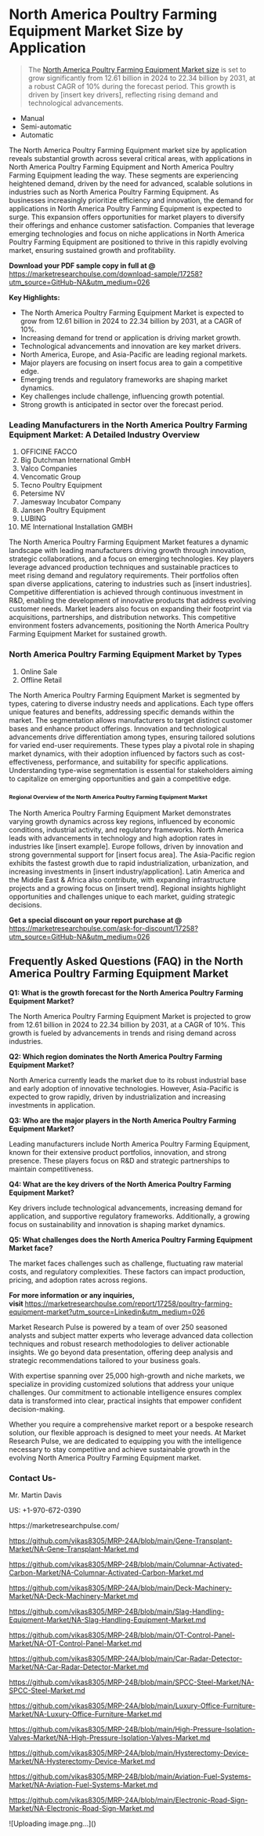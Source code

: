 
<h1>North America Poultry Farming Equipment Market&nbsp;Size by Application</h1><blockquote><p>The <a href="https://marketresearchpulse.com/download-sample/17258?utm_source=GitHub-NA&amp;utm_medium=026">North America Poultry Farming Equipment Market size</a> is set to grow significantly from 12.61 billion in 2024 to 22.34 billion by 2031, at a robust CAGR of 10% during the forecast period. This growth is driven by [insert key drivers], reflecting rising demand and technological advancements.</p></blockquote><ul><li>Manual<li> Semi-automatic<li> Automatic</li></ul><p>The North America Poultry Farming Equipment market size by application reveals substantial growth across several critical areas, with applications in North America Poultry Farming Equipment and North America Poultry Farming Equipment leading the way. These segments are experiencing heightened demand, driven by the need for advanced, scalable solutions in industries such as North America Poultry Farming Equipment. As businesses increasingly prioritize efficiency and innovation, the demand for applications in North America Poultry Farming Equipment is expected to surge. This expansion offers opportunities for market players to diversify their offerings and enhance customer satisfaction. Companies that leverage emerging technologies and focus on niche applications in North America Poultry Farming Equipment are positioned to thrive in this rapidly evolving market, ensuring sustained growth and profitability.</p><p><strong>Download your PDF sample copy in full at @ </strong><a href="https://marketresearchpulse.com/download-sample/17258?utm_source=GitHub-NA&amp;utm_medium=026">https://marketresearchpulse.com/download-sample/17258?utm_source=GitHub-NA&amp;utm_medium=026</a></p><p><strong>Key Highlights: </strong></p><ul><li>The North America Poultry Farming Equipment Market is expected to grow from 12.61 billion in 2024 to 22.34 billion by 2031, at a CAGR of 10%.</li><li>Increasing demand for trend or application is driving market growth.</li><li>Technological advancements and innovation are key market drivers.</li><li>North America, Europe, and Asia-Pacific are leading regional markets.</li><li>Major players are focusing on insert focus area to gain a competitive edge.</li><li>Emerging trends and regulatory frameworks are shaping market dynamics.</li><li>Key challenges include challenge, influencing growth potential.</li><li>Strong growth is anticipated in sector over the forecast period.</li></ul><h3>Leading Manufacturers in the North America Poultry Farming Equipment Market: A Detailed Industry Overview</h3><ol><li>OFFICINE FACCO</li><li>Big Dutchman International GmbH</li><li>Valco Companies</li><li>Vencomatic Group</li><li>Tecno Poultry Equipment</li><li>Petersime NV</li><li>Jamesway Incubator Company</li><li>Jansen Poultry Equipment</li><li>LUBING</li><li>ME International Installation GMBH</li></ol><div class="flex max-w-full flex-col flex-grow"><div class="min-h-8 text-message flex w-full flex-col items-end gap-2 whitespace-normal break-words [.text-message+&amp;]:mt-5" dir="auto" data-message-author-role="assistant" data-message-id="fd8432e4-4910-450d-b182-61b7bfb0a01f" data-message-model-slug="gpt-4o"><div class="flex w-full flex-col gap-1 empty:hidden first:pt-[3px]"><div class="markdown prose w-full break-words dark:prose-invert light"><p>The North America Poultry Farming Equipment Market features a dynamic landscape with leading manufacturers driving growth through innovation, strategic collaborations, and a focus on emerging technologies. Key players leverage advanced production techniques and sustainable practices to meet rising demand and regulatory requirements. Their portfolios often span diverse applications, catering to industries such as [insert industries]. Competitive differentiation is achieved through continuous investment in R&amp;D, enabling the development of innovative products that address evolving customer needs. Market leaders also focus on expanding their footprint via acquisitions, partnerships, and distribution networks. This competitive environment fosters advancements, positioning the North America Poultry Farming Equipment Market for sustained growth.</p></div></div></div></div><h3>North America Poultry Farming Equipment Market by Types</h3><ol><li>Online Sale<li> Offline Retail</li></ol><div class="flex max-w-full flex-col flex-grow"><div class="min-h-8 text-message flex w-full flex-col items-end gap-2 whitespace-normal break-words [.text-message+&amp;]:mt-5" dir="auto" data-message-author-role="assistant" data-message-id="084470be-0bb7-4664-bddf-5156b4f41249" data-message-model-slug="gpt-4o-mini"><div class="flex w-full flex-col gap-1 empty:hidden first:pt-[3px]"><div class="markdown prose w-full break-words dark:prose-invert light"><p>The North America Poultry Farming Equipment Market is segmented by types, catering to diverse industry needs and applications. Each type offers unique features and benefits, addressing specific demands within the market. The segmentation allows manufacturers to target distinct customer bases and enhance product offerings. Innovation and technological advancements drive differentiation among types, ensuring tailored solutions for varied end-user requirements. These types play a pivotal role in shaping market dynamics, with their adoption influenced by factors such as cost-effectiveness, performance, and suitability for specific applications. Understanding type-wise segmentation is essential for stakeholders aiming to capitalize on emerging opportunities and gain a competitive edge.</p></div></div></div></div><h3><span style="font-size: 11px;">Regional Overview of the North America Poultry Farming Equipment Market</span></h3><div class="flex max-w-full flex-col flex-grow"><div class="min-h-8 text-message flex w-full flex-col items-end gap-2 whitespace-normal break-words [.text-message+&amp;]:mt-5" dir="auto" data-message-author-role="assistant" data-message-id="e9038762-ce64-4e30-91c9-9bd413514231" data-message-model-slug="gpt-4o-mini"><div class="flex w-full flex-col gap-1 empty:hidden first:pt-[3px]"><div class="markdown prose w-full break-words dark:prose-invert light"><p>The North America Poultry Farming Equipment Market demonstrates varying growth dynamics across key regions, influenced by economic conditions, industrial activity, and regulatory frameworks. North America leads with advancements in technology and high adoption rates in industries like [insert example]. Europe follows, driven by innovation and strong governmental support for [insert focus area]. The Asia-Pacific region exhibits the fastest growth due to rapid industrialization, urbanization, and increasing investments in [insert industry/application]. Latin America and the Middle East &amp; Africa also contribute, with expanding infrastructure projects and a growing focus on [insert trend]. Regional insights highlight opportunities and challenges unique to each market, guiding strategic decisions.</p></div></div></div></div><p><strong>Get a special discount on your report purchase at @ </strong><a href="https://marketresearchpulse.com/ask-for-discount/17258?utm_source=GitHub-NA&amp;utm_medium=026">https://marketresearchpulse.com/ask-for-discount/17258?utm_source=GitHub-NA&amp;utm_medium=026</a></p><h2>Frequently Asked Questions (FAQ) in the North America Poultry Farming Equipment Market</h2><p><strong>Q1: What is the growth forecast for the North America Poultry Farming Equipment Market?</strong></p><p>The North America Poultry Farming Equipment Market is projected to grow from 12.61 billion in 2024 to 22.34 billion by 2031, at a CAGR of 10%. This growth is fueled by advancements in trends and rising demand across industries.</p><p><strong>Q2: Which region dominates the North America Poultry Farming Equipment Market?</strong></p><p>North America currently leads the market due to its robust industrial base and early adoption of innovative technologies. However, Asia-Pacific is expected to grow rapidly, driven by industrialization and increasing investments in application.</p><p><strong>Q3: Who are the major players in the North America Poultry Farming Equipment Market?</strong></p><p>Leading manufacturers include North America Poultry Farming Equipment, known for their extensive product portfolios, innovation, and strong presence. These players focus on R&amp;D and strategic partnerships to maintain competitiveness.</p><p><strong>Q4: What are the key drivers of the North America Poultry Farming Equipment Market?</strong></p><p>Key drivers include technological advancements, increasing demand for application, and supportive regulatory frameworks. Additionally, a growing focus on sustainability and innovation is shaping market dynamics.</p><p><strong>Q5: What challenges does the North America Poultry Farming Equipment Market face?</strong></p><p>The market faces challenges such as challenge, fluctuating raw material costs, and regulatory complexities. These factors can impact production, pricing, and adoption rates across regions.</p><p><strong>For more information or any inquiries, visit&nbsp;</strong><a href="https://marketresearchpulse.com/report/17258/poultry-farming-equipment-market?utm_source=Linkedin&utm_medium=026">https://marketresearchpulse.com/report/17258/poultry-farming-equipment-market?utm_source=Linkedin&utm_medium=026</a></p><p>Market Research Pulse is powered by a team of over 250 seasoned analysts and subject matter experts who leverage advanced data collection techniques and robust research methodologies to deliver actionable insights. We go beyond data presentation, offering deep analysis and strategic recommendations tailored to your business goals.</p><p>With expertise spanning over 25,000 high-growth and niche markets, we specialize in providing customized solutions that address your unique challenges. Our commitment to actionable intelligence ensures complex data is transformed into clear, practical insights that empower confident decision-making.</p><p>Whether you require a comprehensive market report or a bespoke research solution, our flexible approach is designed to meet your needs. At Market Research Pulse, we are dedicated to equipping you with the intelligence necessary to stay competitive and achieve sustainable growth in the evolving North America Poultry Farming Equipment market.</p><h3><strong>Contact Us-</strong></h3><p>Mr. Martin Davis</p><p>US: +1-970-672-0390</p><p>https://marketresearchpulse.com/</p><p><a href="https://github.com/vikas8305/MRP-24A/blob/main/Gene-Transplant-Market/NA-Gene-Transplant-Market.md">https://github.com/vikas8305/MRP-24A/blob/main/Gene-Transplant-Market/NA-Gene-Transplant-Market.md</a></p><p><a href="https://github.com/vikas8305/MRP-24B/blob/main/Columnar-Activated-Carbon-Market/NA-Columnar-Activated-Carbon-Market.md">https://github.com/vikas8305/MRP-24B/blob/main/Columnar-Activated-Carbon-Market/NA-Columnar-Activated-Carbon-Market.md</a></p><p><a href="https://github.com/vikas8305/MRP-24A/blob/main/Deck-Machinery-Market/NA-Deck-Machinery-Market.md">https://github.com/vikas8305/MRP-24A/blob/main/Deck-Machinery-Market/NA-Deck-Machinery-Market.md</a></p><p><a href="https://github.com/vikas8305/MRP-24B/blob/main/Slag-Handling-Equipment-Market/NA-Slag-Handling-Equipment-Market.md">https://github.com/vikas8305/MRP-24B/blob/main/Slag-Handling-Equipment-Market/NA-Slag-Handling-Equipment-Market.md</a></p><p><a href="https://github.com/vikas8305/MRP-24B/blob/main/OT-Control-Panel-Market/NA-OT-Control-Panel-Market.md">https://github.com/vikas8305/MRP-24B/blob/main/OT-Control-Panel-Market/NA-OT-Control-Panel-Market.md</a></p><p><a href="https://github.com/vikas8305/MRP-24A/blob/main/Car-Radar-Detector-Market/NA-Car-Radar-Detector-Market.md">https://github.com/vikas8305/MRP-24A/blob/main/Car-Radar-Detector-Market/NA-Car-Radar-Detector-Market.md</a></p><p><a href="https://github.com/vikas8305/MRP-24B/blob/main/SPCC-Steel-Market/NA-SPCC-Steel-Market.md">https://github.com/vikas8305/MRP-24B/blob/main/SPCC-Steel-Market/NA-SPCC-Steel-Market.md</a></p><p><a href="https://github.com/vikas8305/MRP-24A/blob/main/Luxury-Office-Furniture-Market/NA-Luxury-Office-Furniture-Market.md">https://github.com/vikas8305/MRP-24A/blob/main/Luxury-Office-Furniture-Market/NA-Luxury-Office-Furniture-Market.md</a></p><p><a href="https://github.com/vikas8305/MRP-24B/blob/main/High-Pressure-Isolation-Valves-Market/NA-High-Pressure-Isolation-Valves-Market.md">https://github.com/vikas8305/MRP-24B/blob/main/High-Pressure-Isolation-Valves-Market/NA-High-Pressure-Isolation-Valves-Market.md</a></p><p><a href="https://github.com/vikas8305/MRP-24A/blob/main/Hysterectomy-Device-Market/NA-Hysterectomy-Device-Market.md">https://github.com/vikas8305/MRP-24A/blob/main/Hysterectomy-Device-Market/NA-Hysterectomy-Device-Market.md</a></p><p><a href="https://github.com/vikas8305/MRP-24B/blob/main/Aviation-Fuel-Systems-Market/NA-Aviation-Fuel-Systems-Market.md">https://github.com/vikas8305/MRP-24B/blob/main/Aviation-Fuel-Systems-Market/NA-Aviation-Fuel-Systems-Market.md</a></p><p><a href="https://github.com/vikas8305/MRP-24A/blob/main/Electronic-Road-Sign-Market/NA-Electronic-Road-Sign-Market.md">https://github.com/vikas8305/MRP-24A/blob/main/Electronic-Road-Sign-Market/NA-Electronic-Road-Sign-Market.md</a></p>
![Uploading image.png…]()
